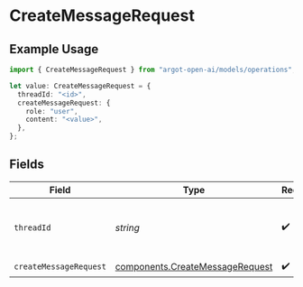 # CreateMessageRequest

## Example Usage

```typescript
import { CreateMessageRequest } from "argot-open-ai/models/operations";

let value: CreateMessageRequest = {
  threadId: "<id>",
  createMessageRequest: {
    role: "user",
    content: "<value>",
  },
};
```

## Fields

| Field                                                                              | Type                                                                               | Required                                                                           | Description                                                                        |
| ---------------------------------------------------------------------------------- | ---------------------------------------------------------------------------------- | ---------------------------------------------------------------------------------- | ---------------------------------------------------------------------------------- |
| `threadId`                                                                         | *string*                                                                           | :heavy_check_mark:                                                                 | The ID of the [thread](/docs/api-reference/threads) to create a message for.       |
| `createMessageRequest`                                                             | [components.CreateMessageRequest](../../models/components/createmessagerequest.md) | :heavy_check_mark:                                                                 | N/A                                                                                |
